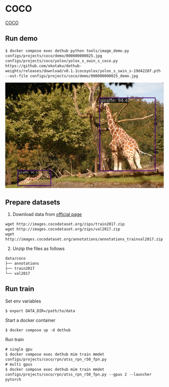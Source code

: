 # COCO

[COCO](https://cocodataset.org/#home)

## Run demo

```
$ docker compose exec dethub python tools/image_demo.py configs/projects/coco/demo/000000000025.jpg configs/projects/coco/yolox/yolox_s_swin_s_coco.py https://github.com/okotaku/dethub-weights/releases/download/v0.1.1cocoyolox/yolox_s_swin_s-19d4228f.pth --out-file configs/projects/coco/demo/000000000025_demo.jpg
```

![plot](demo/000000000025_demo.jpg)

## Prepare datasets

1. Download data from [official page](https://cocodataset.org/#home)

```
wget http://images.cocodataset.org/zips/train2017.zip
wget http://images.cocodataset.org/zips/val2017.zip
wget http://images.cocodataset.org/annotations/annotations_trainval2017.zip
```

2. Unzip the files as follows

```
data/coco
├── annotations
├── train2017
└── val2017
```

## Run train

Set env variables

```
$ export DATA_DIR=/path/to/data
```

Start a docker container

```
$ docker compose up -d dethub
```

Run train

```
# single gpu
$ docker compose exec dethub mim train mmdet configs/projects/coco/rpn/atss_rpn_r50_fpn.py
# multi gpus
$ docker compose exec dethub mim train mmdet configs/projects/coco/rpn/atss_rpn_r50_fpn.py --gpus 2 --launcher pytorch
```

